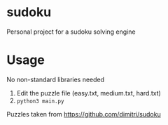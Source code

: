 # sudoku
Personal project for a sudoku solving engine

# Usage
No non-standard libraries needed
1. Edit the puzzle file (easy.txt, medium.txt, hard.txt)
2. `python3 main.py`

Puzzles taken from https://github.com/dimitri/sudoku


